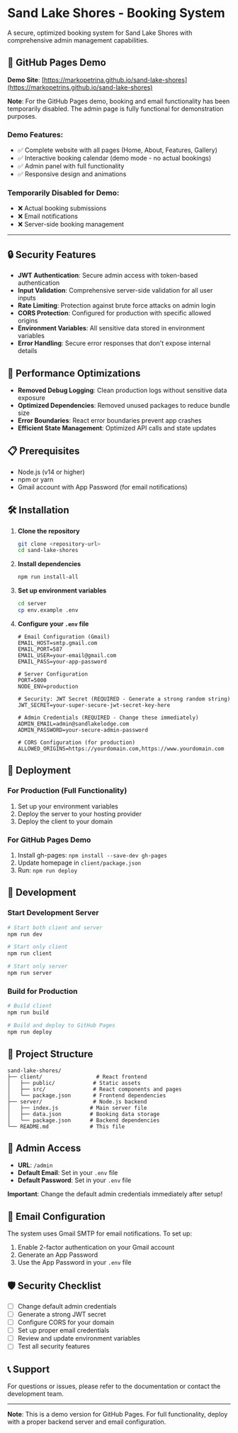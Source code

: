 # Sand Lake Shores - Booking System

A secure, optimized booking system for Sand Lake Shores with comprehensive admin management capabilities.

## 🚀 GitHub Pages Demo

**Demo Site**: [https://markopetrina.github.io/sand-lake-shores](https://markopetrins.github.io/sand-lake-shores)

**Note**: For the GitHub Pages demo, booking and email functionality has been temporarily disabled. The admin page is fully functional for demonstration purposes.

### Demo Features:
- ✅ Complete website with all pages (Home, About, Features, Gallery)
- ✅ Interactive booking calendar (demo mode - no actual bookings)
- ✅ Admin panel with full functionality
- ✅ Responsive design and animations

### Temporarily Disabled for Demo:
- ❌ Actual booking submissions
- ❌ Email notifications
- ❌ Server-side booking management

---

## 🔒 Security Features

- **JWT Authentication**: Secure admin access with token-based authentication
- **Input Validation**: Comprehensive server-side validation for all user inputs
- **Rate Limiting**: Protection against brute force attacks on admin login
- **CORS Protection**: Configured for production with specific allowed origins
- **Environment Variables**: All sensitive data stored in environment variables
- **Error Handling**: Secure error responses that don't expose internal details

## 🚀 Performance Optimizations

- **Removed Debug Logging**: Clean production logs without sensitive data exposure
- **Optimized Dependencies**: Removed unused packages to reduce bundle size
- **Error Boundaries**: React error boundaries prevent app crashes
- **Efficient State Management**: Optimized API calls and state updates

## 📋 Prerequisites

- Node.js (v14 or higher)
- npm or yarn
- Gmail account with App Password (for email notifications)

## 🛠️ Installation

1. **Clone the repository**
   ```bash
   git clone <repository-url>
   cd sand-lake-shores
   ```

2. **Install dependencies**
   ```bash
   npm run install-all
   ```

3. **Set up environment variables**
   ```bash
   cd server
   cp env.example .env
   ```

4. **Configure your `.env` file**
   ```env
   # Email Configuration (Gmail)
   EMAIL_HOST=smtp.gmail.com
   EMAIL_PORT=587
   EMAIL_USER=your-email@gmail.com
   EMAIL_PASS=your-app-password

   # Server Configuration
   PORT=5000
   NODE_ENV=production

   # Security: JWT Secret (REQUIRED - Generate a strong random string)
   JWT_SECRET=your-super-secure-jwt-secret-key-here

   # Admin Credentials (REQUIRED - Change these immediately)
   ADMIN_EMAIL=admin@sandlakelodge.com
   ADMIN_PASSWORD=your-secure-admin-password

   # CORS Configuration (for production)
   ALLOWED_ORIGINS=https://yourdomain.com,https://www.yourdomain.com
   ```

## 🚀 Deployment

### For Production (Full Functionality)
1. Set up your environment variables
2. Deploy the server to your hosting provider
3. Deploy the client to your domain

### For GitHub Pages Demo
1. Install gh-pages: `npm install --save-dev gh-pages`
2. Update homepage in `client/package.json`
3. Run: `npm run deploy`

## 🔧 Development

### Start Development Server
```bash
# Start both client and server
npm run dev

# Start only client
npm run client

# Start only server
npm run server
```

### Build for Production
```bash
# Build client
npm run build

# Build and deploy to GitHub Pages
npm run deploy
```

## 📁 Project Structure

```
sand-lake-shores/
├── client/                 # React frontend
│   ├── public/            # Static assets
│   ├── src/               # React components and pages
│   └── package.json       # Frontend dependencies
├── server/                # Node.js backend
│   ├── index.js          # Main server file
│   ├── data.json         # Booking data storage
│   └── package.json      # Backend dependencies
└── README.md             # This file
```

## 🔐 Admin Access

- **URL**: `/admin`
- **Default Email**: Set in your `.env` file
- **Default Password**: Set in your `.env` file

**Important**: Change the default admin credentials immediately after setup!

## 📧 Email Configuration

The system uses Gmail SMTP for email notifications. To set up:

1. Enable 2-factor authentication on your Gmail account
2. Generate an App Password
3. Use the App Password in your `.env` file

## 🛡️ Security Checklist

- [ ] Change default admin credentials
- [ ] Generate a strong JWT secret
- [ ] Configure CORS for your domain
- [ ] Set up proper email credentials
- [ ] Review and update environment variables
- [ ] Test all security features

## 📞 Support

For questions or issues, please refer to the documentation or contact the development team.

---

**Note**: This is a demo version for GitHub Pages. For full functionality, deploy with a proper backend server and email configuration. 